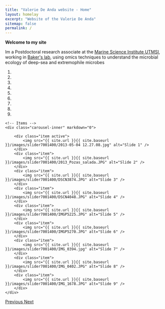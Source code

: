 ```yaml
---
title: "Valerie De Anda website - Home"
layout: homelay
excerpt: "Website of the Valerie De Anda"
sitemap: false
permalink: /
---
```


**Welcome to my site**

Im a Postdoctoral research associate at the [Marine Science Institute UTMSI](https://utmsi.utexas.edu/), working in [Baker's lab](https://sites.utexas.edu/baker-lab/author/bb34996/), using omics techniques to understand the microbial ecology of deep-sea and extremophile microbes


<div markdown="0" id="carousel" class="carousel slide" data-ride="carousel" data-interval="3000" data-pause="hover" >
    <!-- Menu -->
    <ol class="carousel-indicators">
        <li data-target="#carousel" data-slide-to="0" class="active"></li>
        <li data-target="#carousel" data-slide-to="1"></li>
        <li data-target="#carousel" data-slide-to="2"></li>
        <li data-target="#carousel" data-slide-to="3"></li>
        <li data-target="#carousel" data-slide-to="4"></li>
        <li data-target="#carousel" data-slide-to="5"></li>
        <li data-target="#carousel" data-slide-to="6"></li>
        <li data-target="#carousel" data-slide-to="7"></li>
        <li data-target="#carousel" data-slide-to="8"></li>                
    </ol>

    <!-- Items -->
    <div class="carousel-inner" markdown="0">

        <div class="item active">
            <img src="{{ site.url }}{{ site.baseurl }}/images/slider7001400/2013-05-04 12.27.08.jpg" alt="Slide 1" />
        </div>
        <div class="item">
            <img src="{{ site.url }}{{ site.baseurl }}/images/slider7001400/2013_Pozas_salada.JPG" alt="Slide 2" />
        </div>
        <div class="item">
            <img src="{{ site.url }}{{ site.baseurl }}/images/slider7001400/DSCN3874.JPG" alt="Slide 3" />
        </div>
        <div class="item">
            <img src="{{ site.url }}{{ site.baseurl }}/images/slider7001400/DSCN4048.JPG" alt="Slide 4" />
        </div>
        <div class="item">
            <img src="{{ site.url }}{{ site.baseurl }}/images/slider7001400/IMGP5225.JPG" alt="Slide 5" />
        </div>
        <div class="item">
            <img src="{{ site.url }}{{ site.baseurl }}/images/slider7001400/IMGP5270.JPG" alt="Slide 6" />
        </div>
        <div class="item">
            <img src="{{ site.url }}{{ site.baseurl }}/images/slider7001400/IMG_0394.jpg" alt="Slide 7" />
        </div>
        <div class="item">
            <img src="{{ site.url }}{{ site.baseurl }}/images/slider7001400/IMG_0402.JPG" alt="Slide 8" />
        </div>
        <div class="item">
            <img src="{{ site.url }}{{ site.baseurl }}/images/slider7001400/IMG_1678.JPG" alt="Slide 9" />
        </div>               
    </div>
  <a class="left carousel-control" href="#carousel" role="button" data-slide="prev">
    <span class="glyphicon glyphicon-chevron-left" aria-hidden="true"></span>
    <span class="sr-only">Previous</span>
  </a>
  <a class="right carousel-control" href="#carousel" role="button" data-slide="next">
    <span class="glyphicon glyphicon-chevron-right" aria-hidden="true"></span>
    <span class="sr-only">Next</span>
  </a>
</div>





